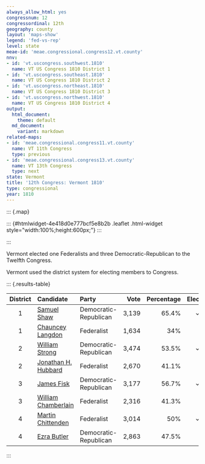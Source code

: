 ```yaml
---
always_allow_html: yes
congressnum: 12
congressordinal: 12th
geography: county
layout: 'maps-show'
legend: 'fed-vs-rep'
level: state
meae-id: 'meae.congressional.congress12.vt.county'
nnv:
- id: 'vt.uscongress.southwest.1810'
  name: VT US Congress 1810 District 1
- id: 'vt.uscongress.southeast.1810'
  name: VT US Congress 1810 District 2
- id: 'vt.uscongress.northeast.1810'
  name: VT US Congress 1810 District 3
- id: 'vt.uscongress.northwest.1810'
  name: VT US Congress 1810 District 4
output:
  html_document:
    theme: default
  md_document:
    variant: markdown
related-maps:
- id: 'meae.congressional.congress11.vt.county'
  name: VT 11th Congress
  type: previous
- id: 'meae.congressional.congress13.vt.county'
  name: VT 13th Congress
  type: next
state: Vermont
title: '12th Congress: Vermont 1810'
type: congressional
year: 1810
---
```


::: {.map}
<!--html_preserve-->
::: {#htmlwidget-4e418d0e777bcf5e8b2b .leaflet .html-widget style="width:100%;height:600px;"}
:::

<script type="application/json" data-for="htmlwidget-4e418d0e777bcf5e8b2b">{"x":{"options":{"minZoom":7,"maxZoom":12,"crs":{"crsClass":"L.Proj.CRS","code":"ESRI:32145","proj4def":"+proj=tmerc +lat_0=42.5 +lon_0=-72.5 +k=0.999964286 +x_0=500000 +y_0=0 +ellps=GRS80 +datum=NAD83 +units=m +no_defs","projectedBounds":null,"options":{"resolutions":[1048576,524288,262144,131072,65536,32768,16384,8192,4096,2048,1024,512,256,128,64,32,16,8,4,2,1]}},"zoomControl":false,"dragging":true},"calls":[{"method":"setMaxBounds","args":[42.2768529879132,-73.8877422773662,45.4666589975745,-71.0145566792896]},{"method":"addPolygons","args":[[[[{"lng":[-72.9529261236609,-72.9527731236062,-72.9344111176347,-72.92997011419,-72.9280811135689,-72.7705300605204,-72.8193740718911,-72.7415720444801,-72.7910130565378,-72.8097080610948,-72.8156920631795,-72.8338340674242,-72.865494074828,-72.874554077615,-72.874550077618,-72.8745540780319,-72.8763080810552,-72.9330540986317,-72.9513191042611,-72.9598221069082,-72.9718031106377,-72.978554112722,-73.0305361287659,-73.2189681907667,-73.2226721933636,-73.3734222424403,-73.3742172449195,-73.4085912601317,-73.4068462653308,-73.4377422773662,-73.390586271557,-73.3133962508041,-73.1098611838505,-73.0166101531492,-73.0201031555382,-72.9731521392786,-72.9529261236609],"lat":[44.1613822245613,44.1613272245566,44.1636642256135,44.134058220379,44.1341942204686,44.1269572245419,44.0519332091946,44.0295202077494,43.961676193663,43.9360191883299,43.9374241883837,43.9098271827109,43.8616461727985,43.8581411718468,43.8582071718591,43.8645491730227,43.9020001798299,43.8819281742139,43.8750731723327,43.8722911715318,43.8683701704027,43.8659031697192,43.8468991644524,43.8373551562074,43.8580161598656,43.8430061518748,43.8762381579316,43.9329421670981,44.0189261828493,44.045015186517,44.1908972146891,44.2640822306665,44.2782102403385,44.2846702447449,44.3028762479221,44.2942862479904,44.1613822245613]}]],[[{"lng":[-72.9912980799728,-72.9925390781823,-72.977440073192,-72.9761530749626,-72.9759140756945,-72.9546750686217,-72.9381660631237,-72.9229650580609,-72.8679030397157,-72.8557280356628,-72.8537060349897,-72.8199010237292,-72.8193700208082,-72.8479200306948,-72.8513940282574,-72.8619960317495,-72.8687380282302,-72.9358580506053,-72.9868090675784,-72.9991470700438,-73.000355068774,-73.0009490682333,-73.0027630668854,-73.0075190631518,-72.9995480599926,-72.9335220380604,-72.9213770340264,-72.9254670301461,-72.9302590254067,-72.9506620321481,-73.0229040560152,-73.0379730609871,-73.1077630840475,-73.264958135937,-73.2764231397116,-73.2773481402686,-73.2909451479775,-73.2742951513956,-73.2650311586415,-73.254635168521,-72.9909660807121,-72.9861320790999,-72.9912980799728],"lat":[43.2916520631496,43.2568910566294,43.2569400571488,43.2916500636612,43.3044540660542,43.3037400666388,43.3031850670926,43.3026740675102,43.3007520690061,43.3003880693474,43.3003280694041,43.2992200703325,43.2555080621989,43.2624980625455,43.2053310517573,43.2051050513594,43.1131790339393,43.1163700322858,43.1186530309993,43.093004025782,43.0663750207526,43.0546000185254,43.0234690126258,42.9384019964873,42.9298559951475,42.9272649968718,42.9268009971905,42.8421289811028,42.7393029615237,42.7397019609197,42.7411419587802,42.7413509583154,42.7429139562714,42.7459489515458,42.7460279511727,42.750087951908,42.8019299612272,42.9436609884612,43.1064100192771,43.3146840584708,43.3050430656548,43.3048390657803,43.2916520631496]}]],[[{"lng":[-71.9087447991282,-71.8437197747643,-71.8566387783273,-71.9332898005652,-71.8376577625043,-71.8724727734818,-71.90690978578,-72.0331368263474,-72.0334658252764,-72.0684978350236,-72.0478898260684,-72.0661678290904,-72.0428028191615,-72.1702618640891,-72.3049809086033,-72.3683549311539,-72.3686819312697,-72.3941519403288,-72.4197489494433,-72.5020759787688,-72.5197359842035,-72.5263459862334,-72.6126510164141,-72.5264059953764,-72.4905499865309,-72.4343159729745,-72.3747869581435,-72.2625059177164,-72.2269249089356,-72.1462488891365,-72.1145038815232,-72.0125048438528,-71.9102578060665,-71.8427327810245,-71.8646847870468,-71.9087447991282],"lat":[44.5473463296758,44.5083933247682,44.4961883221368,44.4411843096622,44.3478102958508,44.3366372926833,44.3482932936746,44.3203742844547,44.3018882810835,44.2706302742432,44.2385032690733,44.1897832595917,44.1566222543093,44.1920622565714,44.183158250474,44.204066252167,44.204164252174,44.2124822528357,44.2209892535259,44.2484152557453,44.2411712538329,44.2384012531061,44.2585202538429,44.3775872783592,44.4257032882803,44.506108304709,44.584134320788,44.5427783171067,44.5911813270266,44.7028803498249,44.7496343592814,44.6988303535498,44.6470283476082,44.6111753433665,44.5899473388159,44.5473463296758]}]],[[{"lng":[-72.5264059953764,-72.6126510164141,-72.6603350335254,-72.7705300605204,-72.9280811135689,-72.92997011419,-72.9344111176347,-72.9527731236062,-72.9529261236609,-72.9731521392786,-73.0201031555382,-73.0166101531492,-73.1098611838505,-73.3133962508041,-73.334941264841,-73.2935842562246,-73.3067082647432,-73.338632278628,-73.3599242868202,-73.3614852874297,-73.2583792554814,-73.2537792566237,-73.2332112504736,-73.2288552540832,-73.0380291851744,-72.9241141457505,-72.9103751409818,-72.8114971022667,-72.8093501015145,-72.7031040648322,-72.686472058743,-72.61309203169,-72.5968090256891,-72.5264349997737,-72.4905499865309,-72.5264059953764],"lat":[44.3775872783592,44.2585202538429,44.2762362554404,44.1269572245419,44.1341942204686,44.134058220379,44.1636642256135,44.1613272245566,44.1613822245613,44.2942862479904,44.3028762479221,44.2846702447449,44.2782102403385,44.2640822306665,44.3644502480567,44.4402402631839,44.5003432735418,44.5468532807737,44.562331282799,44.5635902829698,44.600387293219,44.6391493003314,44.649801302966,44.7228753161985,44.6511673100633,44.633060310783,44.6306743108315,44.5484172994649,44.5479312994513,44.5319823002301,44.5243042994163,44.4874752952805,44.4793022943601,44.4441432903997,44.4257032882803,44.3775872783592]}]],[[{"lng":[-71.4645566792896,-71.4879236863854,-71.5090666939451,-71.541198703352,-71.5162236936096,-71.5219366939583,-71.4958456828881,-71.5495346983115,-71.5516256974227,-71.5776037047765,-71.5738097019438,-71.632095719058,-71.5819836971792,-71.5878076983774,-71.5469866826151,-71.5625446861404,-71.5398986776248,-71.5598246827969,-71.597223695019,-71.573084685589,-71.5942606916883,-71.5781556850382,-71.6458907061213,-71.6618307092817,-71.7027817213715,-71.7647467417448,-71.802354753539,-71.812902754684,-71.8376577625043,-71.9332898005652,-71.8566387783273,-71.8437197747643,-71.9087447991282,-71.8646847870468,-71.8427327810245,-71.9102578060665,-72.0125048438528,-72.1145038815232,-72.0415408617057,-71.9743198367173,-71.9187078212014,-71.874661808991,-71.9293438293273,-71.8976088253972,-71.5024876921094,-71.4645566792896],"lat":[45.0136464279276,45.001041424919,45.0073234253543,44.9846504202605,44.9645794174854,44.9399904129029,44.9049894074846,44.8626023981486,44.8377373936216,44.8156123888081,44.7913883845816,44.7515213755231,44.6735433631141,44.661520360758,44.6299613563865,44.6028513509895,44.5888403491901,44.5644783441435,44.5585993418717,44.5379893389245,44.5216903352909,44.5021983322822,44.4751513251924,44.4403033183587,44.4137473122136,44.406644308911,44.3933893052803,44.3555562980658,44.3478102958508,44.4411843096622,44.4961883221368,44.5083933247682,44.5473463296758,44.5899473388159,44.6111753433665,44.6470283476082,44.6988303535498,44.7496343592814,44.822074374704,44.7865283705662,44.8359803812742,44.8765063899881,44.9052213933143,45.0083594127814,45.0133764266487,45.0136464279276]}]],[[{"lng":[-72.541421038843,-72.5326400278486,-72.5846770453678,-72.6121040524313,-72.5781630396662,-72.5439770273104,-72.5195420184823,-72.5778320325521,-72.686472058743,-72.7031040648322,-72.8093501015145,-72.8114971022667,-72.9103751409818,-72.9241141457505,-73.0380291851744,-73.2288552540832,-73.2588712673216,-73.2561962673896,-73.2088652543885,-73.1917102544599,-73.22627526696,-73.2409952740201,-73.1919292620441,-72.554361047039,-72.541421038843],"lat":[44.9519823810152,44.8333553601486,44.8335293583982,44.801597351749,44.781587349332,44.7688083482132,44.7597083474175,44.6775083306874,44.5243042994163,44.5319823002301,44.5479312994513,44.5484172994649,44.6306743108315,44.633060310783,44.6511673100633,44.7228753161985,44.768486323286,44.7823093258482,44.8234803348676,44.9068073503139,44.9195143513488,44.9495853561698,45.0136243692772,45.0082813905912,44.9519823810152]}]],[[{"lng":[-73.2583792554814,-73.3614852874297,-73.3902323008515,-73.3543622984069,-73.3344312950144,-73.3815913141472,-73.3389803046735,-73.338245307757,-73.3546343148646,-73.3431253126663,-73.1919292620441,-73.2409952740201,-73.22627526696,-73.1917102544599,-73.2088652543885,-73.2561962673896,-73.2588712673216,-73.2288552540832,-73.2332112504736,-73.2537792566237,-73.2583792554814],"lat":[44.600387293219,44.5635902829698,44.6183632917738,44.7553053175434,44.8021983266191,44.8493633333418,44.9176903470153,44.9647603554007,44.9873613588246,45.0108493634001,45.0136243692772,44.9495853561698,44.9195143513488,44.9068073503139,44.8234803348676,44.7823093258482,44.768486323286,44.7228753161985,44.649801302966,44.6391493003314,44.600387293219]}]],[[{"lng":[-72.6126510164141,-72.5263459862334,-72.5197359842035,-72.5020759787688,-72.4197489494433,-72.3941519403288,-72.3686819312697,-72.3683549311539,-72.3049809086033,-72.1702618640891,-72.0428028191615,-72.0400838181964,-72.0337048145278,-72.0555308205507,-72.048335817234,-72.0314938118234,-72.0452308155831,-72.0318558106291,-72.0526198173969,-72.0951008281338,-72.0900598256965,-72.102476830161,-72.1169868337234,-72.1142738311177,-72.0906688231221,-72.184789848112,-72.183343844164,-72.2050148490598,-72.4662199404816,-72.4991049520857,-72.5261829616385,-72.5744449786681,-72.7029810238014,-72.7100280262603,-72.7832090518098,-72.8097080610948,-72.7910130565378,-72.7415720444801,-72.8193740718911,-72.7705300605204,-72.6603350335254,-72.6126510164141],"lat":[44.2585202538429,44.2384012531061,44.2411712538329,44.2484152557453,44.2209892535259,44.2124822528357,44.204164252174,44.204066252167,44.183158250474,44.1920622565714,44.1566222543093,44.155759254241,44.1315512500291,44.11129024561,44.0969152432181,44.1004762444217,44.0872252415478,44.0796352405978,44.0768052393989,44.0218402279403,44.0099122259201,44.0148902264246,43.9944892222082,43.9675222173513,43.9657922178086,43.863403195904,43.8081621857813,43.7709521782102,43.8401131822984,43.8502501830643,43.8585461836834,43.8733571847866,43.9092031870347,43.9109211871114,43.9289771879405,43.9360191883299,43.961676193663,44.0295202077494,44.0519332091946,44.1269572245419,44.2762362554404,44.2585202538429]}]],[[{"lng":[-71.8976088253972,-71.9293438293273,-71.874661808991,-71.9187078212014,-71.9743198367173,-72.0415408617057,-72.1145038815232,-72.1462488891365,-72.2269249089356,-72.2625059177164,-72.3747869581435,-72.4343159729745,-72.4905499865309,-72.5264349997737,-72.5968090256891,-72.61309203169,-72.686472058743,-72.5778320325521,-72.5195420184823,-72.5439770273104,-72.5781630396662,-72.6121040524313,-72.5846770453678,-72.5326400278486,-72.541421038843,-72.554361047039,-72.5184450349217,-72.3260649698145,-72.12454590187,-71.8976088253972],"lat":[45.0083594127814,44.9052213933143,44.8765063899881,44.8359803812742,44.7865283705662,44.822074374704,44.7496343592814,44.7028803498249,44.5911813270266,44.5427783171067,44.584134320788,44.506108304709,44.4257032882803,44.4441432903997,44.4793022943601,44.4874752952805,44.5243042994163,44.6775083306874,44.7597083474175,44.7688083482132,44.781587349332,44.801597351749,44.8335293583982,44.8333553601486,44.9519823810152,45.0082813905912,45.0081283917966,45.0047233977537,45.0056804047281,45.0083594127814]}]],[[{"lng":[-72.8310970619131,-72.796876049906,-72.7877100453342,-72.7829200436275,-72.8186060517645,-72.8200450503447,-72.7830880373855,-72.7225030161348,-72.7159920146899,-72.6953140073972,-72.7009470085767,-72.7580070214548,-72.7728300266347,-72.7910710265446,-72.7934000264137,-72.7715440189809,-72.7271850036885,-72.737302004081,-72.7705770111223,-72.8258120302949,-72.8534410393674,-72.8536900379653,-72.8557280356628,-72.8679030397157,-72.9229650580609,-72.9381660631237,-72.9546750686217,-72.9759140756945,-72.9761530749626,-72.977440073192,-72.9925390781823,-72.9912980799728,-72.9861320790999,-72.9909660807121,-73.254635168521,-73.2486421820133,-73.2957331991335,-73.3062362059444,-73.37189122747,-73.3957692316729,-73.4221602413344,-73.4285062470398,-73.362669232904,-73.3504332300559,-73.3792802420822,-73.3927532474726,-73.3734222424403,-73.2226721933636,-73.2189681907667,-73.0305361287659,-72.978554112722,-72.9718031106377,-72.9598221069082,-72.9513191042611,-72.9330540986317,-72.8763080810552,-72.8745540780319,-72.874550077618,-72.874554077615,-72.8739570769698,-72.8310970619131],"lat":[43.8390251698163,43.8294581692206,43.8059101652041,43.8041601650445,43.7463151531944,43.7168441477178,43.7063371470315,43.688983145875,43.7002321481691,43.693694147659,43.6828411454674,43.5875271259399,43.5915751261896,43.4950091076952,43.4807721049768,43.4778721051737,43.4687271049654,43.4217870959099,43.3584940830251,43.3723490837493,43.3710860825854,43.3475920782062,43.3003880693474,43.3007520690061,43.3026740675102,43.3031850670926,43.3037400666388,43.3044540660542,43.2916500636612,43.2569400571488,43.2568910566294,43.2916520631496,43.3048390657803,43.3050430656548,43.3146840584708,43.5538671030098,43.5771571056862,43.6280281147065,43.6244991117806,43.5680961005497,43.5821391022242,43.6368261120836,43.7531541357695,43.771447139554,43.8084011453285,43.8222051473889,43.8430061518748,43.8580161598656,43.8373551562074,43.8468991644524,43.8659031697192,43.8683701704027,43.8722911715318,43.8750731723327,43.8819281742139,43.9020001798299,43.8645491730227,43.8582071718591,43.8581411718468,43.8512761706076,43.8390251698163]}]],[[{"lng":[-72.8193700208082,-72.6854789744285,-72.4337018917169,-72.452101893402,-72.4350688830784,-72.4673648918064,-72.4437638811785,-72.473828889041,-72.5321869072862,-72.5244319023333,-72.5528349098559,-72.5572479093767,-72.5427849019116,-72.5088588889981,-72.5160828905408,-72.491122882699,-72.4585198692103,-72.8972000144794,-72.9302590254067,-72.9254670301461,-72.9213770340264,-72.9335220380604,-72.9995480599926,-73.0075190631518,-73.0027630668854,-73.0009490682333,-73.000355068774,-72.9991470700438,-72.9868090675784,-72.9358580506053,-72.8687380282302,-72.8619960317495,-72.8513940282574,-72.8479200306948,-72.8193700208082],"lat":[43.2555080621989,43.2224220604909,43.233284070845,43.1614230567905,43.084757042971,43.0526580358843,43.0062540279326,42.9720550205124,42.9549550153799,42.9155840082155,42.8849780015121,42.8530289953373,42.8084909873958,42.7799289831023,42.7659589802223,42.7724749822701,42.7268619746927,42.7386039624913,42.7393029615237,42.8421289811028,42.9268009971905,42.9272649968718,42.9298559951475,42.9384019964873,43.0234690126258,43.0546000185254,43.0663750207526,43.093004025782,43.1186530309993,43.1163700322858,43.1131790339393,43.2051050513594,43.2053310517573,43.2624980625455,43.2555080621989]}]],[[{"lng":[-72.3028688773897,-72.3296218798838,-72.3801968949549,-72.3985648973945,-72.380301889866,-72.3963618914066,-72.4159788946753,-72.3901048848782,-72.410354890037,-72.3955258839429,-72.4386938945784,-72.4337018917169,-72.6854789744285,-72.8193700208082,-72.8199010237292,-72.8537060349897,-72.8557280356628,-72.8536900379653,-72.8534410393674,-72.8258120302949,-72.7705770111223,-72.737302004081,-72.7271850036885,-72.7715440189809,-72.7934000264137,-72.7910710265446,-72.7728300266347,-72.7580070214548,-72.7009470085767,-72.6953140073972,-72.7159920146899,-72.7225030161348,-72.7830880373855,-72.8200450503447,-72.8186060517645,-72.7829200436275,-72.7877100453342,-72.796876049906,-72.8310970619131,-72.8739570769698,-72.874554077615,-72.865494074828,-72.8338340674242,-72.8156920631795,-72.8097080610948,-72.7832090518098,-72.7100280262603,-72.7029810238014,-72.5744449786681,-72.5261829616385,-72.4991049520857,-72.4662199404816,-72.2050148490598,-72.2509318624341,-72.3028688773897],"lat":[43.7027271623969,43.6002111425544,43.572205135698,43.5134441241944,43.4899751204392,43.4288831085546,43.3765400981647,43.3569360953631,43.3316840899889,43.3126140869185,43.2529140743507,43.233284070845,43.2224220604909,43.2555080621989,43.2992200703325,43.3003280694041,43.3003880693474,43.3475920782062,43.3710860825854,43.3723490837493,43.3584940830251,43.4217870959099,43.4687271049654,43.4778721051737,43.4807721049768,43.4950091076952,43.5915751261896,43.5875271259399,43.6828411454674,43.693694147659,43.7002321481691,43.688983145875,43.7063371470315,43.7168441477178,43.7463151531944,43.8041601650445,43.8059101652041,43.8294581692206,43.8390251698163,43.8512761706076,43.8581411718468,43.8616461727985,43.9098271827109,43.9374241883837,43.9360191883299,43.9289771879405,43.9109211871114,43.9092031870347,43.8733571847866,43.8585461836834,43.8502501830643,43.8401131822984,43.7709521782102,43.7401501710175,43.7027271623969]}]]],null,null,{"interactive":true,"className":"","stroke":true,"color":"#bbb","weight":2,"opacity":1,"fill":true,"fillColor":["#9E9AC8","#31A354","#9E9AC8","#74C476","#9E9AC8","#74C476","#31A354","#756BB1","#9E9AC8","#31A354","#31A354","#756BB1"],"fillOpacity":1,"dashArray":"5, 5","smoothFactor":1,"noClip":false},["<b>Addison County, Vermont<\/b><br/>\nCongressional District: 4<br/>\nFederalists: 45.7% (1,012 votes)<br/>\nDemocratic-Republicans: 51.7% (1,146 votes)<br/>\nUnaffiliated or other parties: 2.6% (57 votes)<br/>","<b>Bennington County, Vermont<\/b><br/>\nCongressional District: 1<br/>\nFederalists: 65.4%<br/>\nDemocratic-Republicans: 34%<br/>\nUnaffiliated or other parties: 0.5%<br/>\n<br/><span class='county-disclaimer'>County-level returns are not available for this county, so party percentages for the district as a whole have been displayed.<\/span>","<b>Caledonia County, Vermont<\/b><br/>\nCongressional District: 3<br/>\nFederalists: 46.1% (947 votes)<br/>\nDemocratic-Republicans: 52.4% (1,076 votes)<br/>\nUnaffiliated or other parties: 1.5% (31 votes)<br/>","<b>Chittenden County, Vermont<\/b><br/>\nCongressional District: 4<br/>\nFederalists: 53.3% (1,016 votes)<br/>\nDemocratic-Republicans: 45.9% (874 votes)<br/>\nUnaffiliated or other parties: 0.8% (16 votes)<br/>","<b>Essex County, Vermont<\/b><br/>\nCongressional District: 3<br/>\nFederalists: 43% (150 votes)<br/>\nDemocratic-Republicans: 56.7% (198 votes)<br/>\nUnaffiliated or other parties: 0.3% (1 votes)<br/>","<b>Franklin County, Vermont<\/b><br/>\nCongressional District: 4<br/>\nFederalists: 49.8% (777 votes)<br/>\nDemocratic-Republicans: 48.4% (755 votes)<br/>\nUnaffiliated or other parties: 1.7% (27 votes)<br/>","<b>Grand Isle County, Vermont<\/b><br/>\nCongressional District: 4<br/>\nFederalists: 65.5% (230 votes)<br/>\nDemocratic-Republicans: 32.2% (113 votes)<br/>\nUnaffiliated or other parties: 2.3% (8 votes)<br/>","<b>Orange County, Vermont<\/b><br/>\nCongressional District: 3<br/>\nFederalists: 36.1% (925 votes)<br/>\nDemocratic-Republicans: 63% (1,613 votes)<br/>\nUnaffiliated or other parties: 0.9% (22 votes)<br/>","<b>Orleans County, Vermont<\/b><br/>\nCongressional District: 3<br/>\nFederalists: 47.8% (305 votes)<br/>\nDemocratic-Republicans: 48.4% (309 votes)<br/>\nUnaffiliated or other parties: 3.8% (24 votes)<br/>","<b>Rutland County, Vermont<\/b><br/>\nCongressional District: 1<br/>\nFederalists: 65.4%<br/>\nDemocratic-Republicans: 34%<br/>\nUnaffiliated or other parties: 0.5%<br/>\n<br/><span class='county-disclaimer'>County-level returns are not available for this county, so party percentages for the district as a whole have been displayed.<\/span>","<b>Windham County, Vermont<\/b><br/>\nCongressional District: 2<br/>\nFederalists: 60.6% (1,778 votes)<br/>\nDemocratic-Republicans: 38.4% (1,127 votes)<br/>\nUnaffiliated or other parties: 1.1% (31 votes)<br/>","<b>Windsor County, Vermont<\/b><br/>\nCongressional District: 2<br/>\nFederalists: 25.6% (912 votes)<br/>\nDemocratic-Republicans: 71% (2,534 votes)<br/>\nUnaffiliated or other parties: 3.4% (123 votes)<br/>"],null,["Addison County / District 4","Bennington County / District 1","Caledonia County / District 3","Chittenden County / District 4","Essex County / District 3","Franklin County / District 4","Grand Isle County / District 4","Orange County / District 3","Orleans County / District 3","Rutland County / District 1","Windham County / District 2","Windsor County / District 2"],{"interactive":false,"permanent":false,"direction":"auto","opacity":1,"offset":[0,0],"textsize":"10px","textOnly":false,"className":"","sticky":true},null]},{"method":"addPolygons","args":[[[[{"lng":[-72.8511110184001,-72.852138982626,-72.8619940090076,-72.8624850103954,-72.8625069914266,-72.8659920044667,-72.8687370115176,-72.8745429995558,-72.8973410036195,-72.9969400121421,-72.9986769871112,-72.9993800064421,-72.9985769871092,-72.9995469882639,-73.0007199936997,-73.002796000981,-73.0056149844762,-73.0052529882231,-73.0063730057964,-73.0080630160349,-72.9995460057777,-72.9213759920644,-72.9240850020957,-72.9260239981109,-72.9280980083741,-72.9292569934053,-72.929325015818,-72.9302579972087,-72.947979983762,-72.963223022967,-73.0108230049131,-73.0186449847964,-73.0480409760077,-73.116510980608,-73.1635659966757,-73.1872579987378,-73.198953004227,-73.2137150479713,-73.2145719891289,-73.2649569995501,-73.2764210027474,-73.277345995239,-73.2909439828574,-73.2863369916472,-73.2837499998792,-73.2870630252832,-73.2853880307994,-73.2786729822887,-73.2783059929425,-73.2758040005579,-73.2759640099424,-73.2744659863568,-73.2742939813029,-73.2742440192306,-73.2734940099746,-73.271839014117,-73.2714289951317,-73.2697800290963,-73.2687760089866,-73.2667729648406,-73.264921965489,-73.2616309873099,-73.2596590163676,-73.258696972226,-73.2564739781872,-73.2563699831881,-73.2540180136775,-73.2531769735997,-73.2514709995087,-73.2512219896219,-73.2509170110726,-73.2500059795036,-73.2493979932332,-73.2490419389891,-73.2477929829239,-73.2470610036327,-73.2480679669464,-73.2480370448647,-73.2468440206257,-73.2476980170759,-73.2468199781858,-73.2439000243796,-73.242645986083,-73.2413899599617,-73.2425370115771,-73.2419929929056,-73.2416069743499,-73.2435300143641,-73.249156015758,-73.2502189906506,-73.2487660137232,-73.2495539934762,-73.2555550014596,-73.2581610016918,-73.2609160063109,-73.2636829874937,-73.2638329707772,-73.2646029969567,-73.2660479846749,-73.2666459907737,-73.266929020938,-73.2682809851974,-73.2686269908105,-73.2674940002205,-73.268392475439,-73.2697569840314,-73.2810779706302,-73.2812960072833,-73.2849119980658,-73.2911090144231,-73.294506028046,-73.2972729750391,-73.2952279858818,-73.2932139857777,-73.2921129914771,-73.2941880011651,-73.2950679725793,-73.2928330216178,-73.2926600009615,-73.2912579857657,-73.2937409768493,-73.2964160280906,-73.2983030109583,-73.3021109679111,-73.3024249846461,-73.3004409845287,-73.3029579964698,-73.3020760046983,-73.3025520028391,-73.3082799832218,-73.3102280104213,-73.312965984554,-73.3183210042449,-73.3244920098379,-73.327702033091,-73.3320779985968,-73.3380259786408,-73.3400679687729,-73.3419600012389,-73.3441010423703,-73.348218000505,-73.3511770054047,-73.3538269962329,-73.3546459835216,-73.3655619617613,-73.3724549512328,-73.3698699982953,-73.3760359234031,-73.3723749999834,-73.3734430113055,-73.3758899882267,-73.3773410036112,-73.3835399775668,-73.3816260039561,-73.3858419742152,-73.3843039795887,-73.3852510040612,-73.3827700035778,-73.3841879883532,-73.3891259964512,-73.3917379792987,-73.3919600124592,-73.393972994371,-73.3957669939004,-73.4039109896189,-73.4169640076017,-73.4203780017439,-73.4286359856311,-73.4309470331879,-73.4303250159058,-73.4216160115255,-73.4221539844339,-73.4237080082378,-73.4178269870075,-73.4183190158672,-73.4279099988876,-73.4285049850393,-73.4273340174602,-73.426775990694,-73.4267090224476,-73.4240269917823,-73.4193849999976,-73.4151890206738,-73.4136769957993,-73.4109809919783,-73.4097329813197,-73.4079940170729,-73.4078769728199,-73.4075860000955,-73.4039679828617,-73.4052430062197,-73.4010770205226,-73.399877017509,-73.3980429888701,-73.3973309953979,-73.3947259990046,-73.3906429610418,-73.3892509941255,-73.3885369969047,-73.3854930002553,-73.3789469781447,-73.3735300053688,-73.3730339764399,-73.3702019508265,-73.3707240082737,-73.3698880069113,-73.3658230353501,-73.3617949771598,-73.353056996833,-73.3504309714851,-73.3547579968741,-73.3575470164785,-73.3624979401634,-73.3763610288532,-73.3792789908503,-73.3832589733419,-73.3903019919882,-73.3924920793946,-73.392250012735,-73.3883890242989,-73.3818650323689,-73.3765980195846,-73.3745619724742,-73.3736879778747,-73.3735569824788,-73.3628919993818,-73.3311229975331,-73.3091530150284,-73.2709590133825,-73.2532359931176,-73.2387899906122,-73.2226969921003,-73.2202490218105,-73.2184159984591,-73.1850040132773,-73.1712580099864,-73.1555230140062,-73.1562960092551,-73.1245800219966,-73.0571909883425,-73.0305349961762,-72.9718010056437,-72.932511998009,-72.8763059813854,-72.8745530085787,-72.8738982589475,-72.8310959933323,-72.7968750232917,-72.7943679925782,-72.7910529960601,-72.7906739895439,-72.7908319943742,-72.7922529931121,-72.794337983651,-72.7941490211068,-72.7914650067705,-72.7902970083204,-72.7886869950226,-72.7854989921592,-72.7848679971049,-72.7844899959088,-72.7881850027427,-72.7883440034152,-72.7829190156506,-72.7930319636348,-72.8164509699411,-72.833237422362,-72.8200429577934,-72.7495460100532,-72.70094500452,-72.7240460059554,-72.7350140058497,-72.7490399711679,-72.7495440090031,-72.7580050201986,-72.7728289878008,-72.7887550154432,-72.7910699823127,-72.7931832258403,-72.760666999759,-72.7521240214026,-72.7495420018643,-72.7491319891838,-72.7271840184489,-72.72886399492,-72.7264079980491,-72.7239949979133,-72.7250439869492,-72.7250720006794,-72.7283249936359,-72.7325229778142,-72.7327929863523,-72.7373009900107,-72.7399500139395,-72.7495419968012,-72.7585179957077,-72.7597989854438,-72.7705759964463,-72.7917730157195,-72.7931370028131,-72.8127090020361,-72.8259129946695,-72.8258099897254,-72.8534389903296,-72.8543134889479,-72.819900008505,-72.8197779785507,-72.8193680052896,-72.8479180169132,-72.8488709895436,-72.8492829973665,-72.8511110184001],"lat":[43.2095019940829,43.2050060171922,43.2050950099265,43.1986029968935,43.198314009722,43.1522139926913,43.113170000614,43.1134580113072,43.1146200241669,43.1190970181513,43.1093039920454,43.0978609888951,43.0968580031513,43.0849919992467,43.057930006504,43.022882012946,42.9732750101317,42.97009599303,42.9606219998526,42.9300869967699,42.9298460094777,42.9267920007196,42.8750799897155,42.8299150010196,42.7931379848717,42.7576289985427,42.7560989746173,42.7392929995314,42.739638999954,42.7399380009539,42.7408500178123,42.7410589895676,42.7414809752708,42.743144999968,42.7439830018354,42.7444270159641,42.7446469913598,42.7449239997654,42.7449410096678,42.7459400162894,42.7460190120052,42.7500789991728,42.801920008016,42.8080379978637,42.813863984527,42.8201399773973,42.8340929955222,42.8334100196598,42.8375579884691,42.8972490096707,42.9010440018279,42.9403609959237,42.9436519956768,42.9457830180166,42.960857013818,42.9956159811811,43.0000769831357,43.0359229888036,43.0504659867146,43.0794850359233,43.1083899679907,43.1694989966024,43.2072479937239,43.2305549837749,43.2600930047027,43.2648119715874,43.3323350493845,43.3577089912922,43.3943699727774,43.3999659826624,43.4069969821067,43.4296689945123,43.4461509910984,43.4554250041565,43.4918719865879,43.5149189995848,43.515992962764,43.516359034604,43.5172510106841,43.5231729825101,43.52527700025,43.5274279976829,43.5307209998633,43.5323449778942,43.5343809945582,43.5343419761012,43.5345450099694,43.5354080048586,43.5452819837281,43.5507909842617,43.5531480069539,43.5543359787513,43.5598940101472,43.5639200130511,43.5663190102323,43.5675379930419,43.567503972057,43.5681979995962,43.5696849616806,43.5697769961614,43.56899998517,43.5696630006376,43.5696859713515,43.5708749829582,43.5721684869647,43.5717679993777,43.5741719896225,43.5775789828924,43.5792720091794,43.5778559597353,43.577148016308,43.5797089940674,43.5817199648408,43.583549007702,43.5845090164578,43.5857669963583,43.5899520122301,43.5943190064694,43.5959890180069,43.5990060009723,43.6052030043209,43.6076040003651,43.6102110391364,43.6093879928496,43.6113090239618,43.617069977298,43.621003015654,43.6231070138729,43.6257079932382,43.6268519752608,43.6242280011591,43.6247050084123,43.6284980043355,43.6275139949104,43.6259129877376,43.627169991663,43.6254410073227,43.6246459976573,43.6254630060896,43.6263669896333,43.6217079673074,43.6223930116317,43.6260900055596,43.6262269916089,43.6234400049699,43.6236649944383,43.6197110273604,43.6125960193109,43.606013985987,43.6032919989157,43.6014380230699,43.598352008477,43.5967999950211,43.5920889881616,43.5913820051451,43.5873799920575,43.5832649955522,43.5785760027169,43.5755120401732,43.5747829671159,43.5730019962609,43.5699149774926,43.5695949906856,43.5680870149196,43.5703310012105,43.5777299870548,43.5814889972541,43.5839940003748,43.5870359820814,43.5905319913008,43.6030230119739,43.6065110135509,43.6123559987606,43.6205859962172,43.6233249968865,43.634427985635,43.636816977153,43.6395250025829,43.6414520028824,43.6416619428944,43.6454020167444,43.647486021192,43.6534660328679,43.6597330069253,43.6641499829757,43.6665600174023,43.6697359979394,43.6721639882883,43.6730839786941,43.6824349800428,43.6883669982682,43.6935479914084,43.6940300247923,43.6948099995383,43.6952930130692,43.6976769719395,43.7046649878515,43.7060180042348,43.7073639778771,43.7117550022869,43.7167539944517,43.7221570125221,43.7226760083652,43.7269059763236,43.7355710115885,43.7439020117942,43.7498000042627,43.7539840018361,43.7669019917706,43.7714380143265,43.7767209717042,43.7859330167954,43.7902110025204,43.7987659580985,43.8083909997979,43.8133100074656,43.8173710168759,43.8207790232047,43.8244079965609,43.8324040315066,43.8373149973236,43.8393569939645,43.8415739988371,43.8426099703629,43.8427980234169,43.8442030137286,43.8469939987976,43.8493140374289,43.8529649737951,43.8543759886418,43.8564279929395,43.8579929879958,43.8435159950216,43.8371310186502,43.8387349970248,43.8389719773546,43.8399320002194,43.8427039865218,43.8433990067973,43.8457970003084,43.846888991619,43.8683609910691,43.882325996292,43.9019910112735,43.8645390050044,43.857843432227,43.8390159986513,43.829448003484,43.8248800013455,43.8238270092727,43.8233019911559,43.8230270116457,43.8223869872044,43.8214279986413,43.8195529913769,43.8161009964235,43.8160090037708,43.8161690004408,43.8146589956303,43.8141099959099,43.8124410167194,43.8086930089777,43.8063839848298,43.8041500120517,43.7878379952366,43.7500659989163,43.7194813004691,43.7168340096492,43.6967929992163,43.6828309909262,43.643658023558,43.6250680088233,43.6019649906266,43.6013079933393,43.5875169810194,43.5915650041402,43.5013839912043,43.4950000044607,43.4811358731888,43.47616401089,43.4748299918014,43.4744270116621,43.4738299869425,43.4687170001715,43.4624940062413,43.4620900021042,43.4616939994857,43.4574729950259,43.4572619971917,43.4478200043105,43.4356349954791,43.4348469780493,43.4217769961317,43.4168640127629,43.3998660019228,43.3819530019198,43.3541439977847,43.3584840019607,43.3668520089487,43.3673900157595,43.3750719963163,43.3802900113901,43.3723390087431,43.3710759947243,43.3003358005848,43.2992099909831,43.2892710109176,43.2554979934149,43.2624877984646,43.2500739858793,43.2366530088769,43.2095019940829]}]],[[{"lng":[-72.4488089460684,-72.452649962354,-72.4518679503843,-72.4521000151222,-72.4515529794906,-72.4528010356441,-72.4563360249709,-72.4567020206499,-72.4532040088623,-72.4528289993624,-72.4501130052003,-72.4425280169492,-72.440748947878,-72.4415289723866,-72.442184013628,-72.4429330167327,-72.435935987916,-72.432784962929,-72.4331600005294,-72.4333790077342,-72.43890201514,-72.4424270044563,-72.4429579924777,-72.4396199925572,-72.4387459787534,-72.4383720119783,-72.437810993564,-72.435066017809,-72.4361900300056,-72.4398700268891,-72.4452020051122,-72.4512810058025,-72.4562370085414,-72.4625340548749,-72.4664910172268,-72.4670819821321,-72.4644609951546,-72.4610320379906,-72.4604070198685,-72.4609049976297,-72.462988982472,-72.4619290043524,-72.4608689948631,-72.4570350000131,-72.4477810062181,-72.4446349924955,-72.4437619901365,-72.4487139921821,-72.4569359678406,-72.4599509767386,-72.4638729848634,-72.4645889656289,-72.4651489990233,-72.4643069641963,-72.4640260399812,-72.4637770063482,-72.4618769662463,-72.4616269860934,-72.4659850046287,-72.4692839748691,-72.4746989889962,-72.4811769969186,-72.4831689858224,-72.4837290098866,-72.4925969936187,-72.5042259902333,-72.507901013802,-72.5190450151057,-72.5234049821596,-72.5317819807986,-72.5336809841333,-72.5329680225801,-72.5280520078758,-72.5268410130752,-72.5266239913111,-72.5270650035855,-72.5268800190673,-72.5262899796145,-72.5258870201831,-72.5242419979769,-72.5246169966331,-72.5291909719593,-72.5314330021004,-72.5315580507407,-72.5314689863282,-72.5407079971456,-72.5464909909497,-72.5528339891063,-72.5533629993311,-72.5554150002183,-72.5553490225269,-72.5549449776906,-72.5542320070271,-72.5567499921294,-72.5569360288498,-72.5567499519814,-72.5555390458561,-72.5534260160519,-72.5486359955722,-72.5476460040142,-72.5469999885414,-72.5461009814401,-72.5454499828553,-72.5429680263111,-72.5421009806266,-72.5425970108279,-72.542907996778,-72.5395999905226,-72.5183540052138,-72.5117460163054,-72.5088579814662,-72.5083719682168,-72.5151590258884,-72.5167309773798,-72.5164530113565,-72.5120500047709,-72.5015279907093,-72.4973910157492,-72.4916810180834,-72.4889470023557,-72.4883880327362,-72.4873010038356,-72.483916018014,-72.4773979739375,-72.4773350068841,-72.4759380324026,-72.4756259743419,-72.475283988164,-72.4742819943731,-72.4730710109149,-72.4644139869696,-72.4638249969264,-72.4619629619846,-72.4596670106646,-72.4586119875683,-72.4585189859541,-72.4995330114533,-72.5658669855249,-72.5709320065985,-72.5920299910774,-72.6164930030089,-72.6245349871318,-72.6852070136825,-72.686365961634,-72.7233219991805,-72.8091130479613,-72.8377190168837,-72.8703420079973,-72.8773359709578,-72.9169540053167,-72.9235630219646,-72.9302579972087,-72.929325015818,-72.9292569934053,-72.9280980083741,-72.9260239981109,-72.9240850020957,-72.9213759920644,-72.9995460057777,-73.0080630160349,-73.0063730057964,-73.0052529882231,-73.0056149844762,-73.002796000981,-73.0007199936997,-72.9995469882639,-72.9985769871092,-72.9993800064421,-72.9986769871112,-72.9969400121421,-72.8973410036195,-72.8745429995558,-72.8687370115176,-72.8659920044667,-72.8625069914266,-72.8624850103954,-72.8619940090076,-72.852138982626,-72.8511110184001,-72.8492829973665,-72.8488709895436,-72.8479180169132,-72.8193680052896,-72.8197779785507,-72.819900008505,-72.8543134889479,-72.8534389903296,-72.8258099897254,-72.8259129946695,-72.8127090020361,-72.7917730157195,-72.7705759964463,-72.7597989596016,-72.7585179957077,-72.7495419968012,-72.7401689982582,-72.7399500139395,-72.7373009900107,-72.7327929863523,-72.7325229778142,-72.7283249936359,-72.7250720006794,-72.7239949979133,-72.7264079980491,-72.7288639884527,-72.7271840184489,-72.7491319891838,-72.7495420018643,-72.7521240214026,-72.760666999759,-72.7931832258403,-72.7910699823127,-72.7887550154432,-72.7728289878008,-72.7580050201986,-72.7495440090031,-72.7490399711679,-72.7350140058497,-72.7240460059554,-72.70094500452,-72.7495460100532,-72.8200429577934,-72.833237422362,-72.8164509699411,-72.7930319636348,-72.7829190156506,-72.7883440034152,-72.7881850027427,-72.7844899959088,-72.7848679971049,-72.7854989921592,-72.7886869950226,-72.7902970083204,-72.7914650067705,-72.7941490211068,-72.794337983651,-72.7922529931121,-72.7908319943742,-72.7906739895439,-72.7910529960601,-72.7943679925782,-72.7968750232917,-72.8310959933323,-72.8738982329067,-72.8654569961932,-72.861862994466,-72.8313810138185,-72.8256389999947,-72.8156909879773,-72.809823002067,-72.766000997681,-72.7439099963112,-72.7035210045329,-72.7020710041308,-72.672981993542,-72.6005619989974,-72.5865369901253,-72.5696479797597,-72.5260760070826,-72.4601319953766,-72.4355920115758,-72.4024510034574,-72.3838409814869,-72.3374509858597,-72.3264679954151,-72.3051579957083,-72.2089759907889,-72.2050130172389,-72.2108150138023,-72.2180989616814,-72.2220690005079,-72.2249050051527,-72.2275399861415,-72.2327440091821,-72.2369669758631,-72.2375979995283,-72.2370620193165,-72.2346359855895,-72.2322390240781,-72.2327130130947,-72.2400249657646,-72.2489430347889,-72.2650650035846,-72.2675229905473,-72.2711799723594,-72.2751870133225,-72.2760719932789,-72.2812420085004,-72.2827870060907,-72.2832919976485,-72.2862250075076,-72.2922149971246,-72.2955560084606,-72.3002199941035,-72.3003289803668,-72.3003460227064,-72.3015750006351,-72.3023309864624,-72.3034339885142,-72.3027100224838,-72.3053259969787,-72.3056729970659,-72.3051069974833,-72.3047920185789,-72.3027139926279,-72.3024950010133,-72.3026519627062,-72.3056130165136,-72.3088570106254,-72.3091020096555,-72.314020009187,-72.3140829837814,-72.3145869877775,-72.3139569906348,-72.317701998002,-72.3258220030163,-72.3296599892101,-72.3297230499563,-72.3293769965551,-72.3293450064819,-72.3273619857501,-72.3289659797575,-72.3302239776559,-72.3314200197341,-72.3344010107352,-72.3347450379208,-72.3327000112216,-72.3295220111799,-72.3278539711477,-72.3279169813643,-72.3364699918953,-72.3424749932978,-72.3506169917927,-72.3543900033757,-72.3639160020154,-72.3749879919383,-72.3801959950547,-72.3801399765936,-72.3819319697028,-72.3825629865718,-72.3810940028617,-72.3807829878543,-72.3815409898201,-72.3805399877666,-72.3814849891311,-72.3862040006364,-72.3903229591186,-72.3917679939768,-72.3940300057595,-72.395634990026,-72.3955730119775,-72.3957209842045,-72.3962240132987,-72.3969270425153,-72.3985629985046,-72.3963050174042,-72.3846860069277,-72.3841530028444,-72.383275996812,-72.3816769631043,-72.3803620250604,-72.3812479961225,-72.381374002785,-72.3813430136264,-72.3814689948523,-72.3815650151466,-72.3838000189268,-72.3868469434319,-72.386940977782,-72.3920920019415,-72.3926280076898,-72.3912849624861,-72.3905669984307,-72.3934889958971,-72.3958169969352,-72.3957910292426,-72.3988710024378,-72.399971982337,-72.4001310058732,-72.4034019851573,-72.4047200025235,-72.4111789967079,-72.4131539658911,-72.4158830089058,-72.4149110036004,-72.4145050245125,-72.4039490021839,-72.3921700162379,-72.3909200368266,-72.4009810186516,-72.4065470058804,-72.4090369971876,-72.4091309905706,-72.4101970004922,-72.4034700110563,-72.3976190141605,-72.3971499963723,-72.3959299739411,-72.3955250701663,-72.3971229759313,-72.3988769929881,-72.4027000149537,-72.4036729825081,-72.4053659728059,-72.4078419970549,-72.4095650231335,-72.4097520156726,-72.4154499780921,-72.4155750315737,-72.4215830073687,-72.4287150321749,-72.4300599736848,-72.4363780153455,-72.4375040309095,-72.4387549768485,-72.4391869944936,-72.4338100086031,-72.4391559768558,-72.4405000333366,-72.43940699143,-72.4393129953753,-72.4388749973974,-72.4377190254309,-72.4389690055096,-72.4462809801292,-72.447936004188,-72.450279992332,-72.4494350085978,-72.4437490403854,-72.4434050156909,-72.4488089460684],"lat":[43.1760939893746,43.1721859723392,43.1701740020803,43.1614139794754,43.15515501516,43.1519769631758,43.1496660059676,43.1462150061023,43.1406149799442,43.1399060020363,43.1378719752554,43.1367529863527,43.1351979905127,43.1312890053929,43.1314259760428,43.1301919828524,43.1233810117369,43.1188320311321,43.1127279873396,43.1123849906994,43.1072879829958,43.1036300193959,43.1004070106442,43.0959030043207,43.0925199956672,43.0909650091607,43.0896390028499,43.0862560034925,43.0817299944276,43.0770429899975,43.0713519836347,43.0674649970465,43.0619319813624,43.0583190142331,43.0547290012301,43.0507280264747,43.0457220076808,43.0423619727482,43.0384070063361,43.0359610049229,43.0271139960294,43.0247830076711,43.0227939976763,43.0172849900239,43.012394001563,43.0105660216582,43.0062450171647,43.0011689968651,43.0013059917778,43.0000800069414,42.9948620031094,42.9938560065209,42.9913189844402,42.9867239859082,42.9861069669764,42.9859010254333,42.9843469827122,42.9829060020829,42.9784700267504,42.9765949811333,42.9717470133633,42.9740769972954,42.9731620030049,42.9730699874147,42.9676479820057,42.9658149924287,42.9641710008683,42.9628960018291,42.9596970027555,42.9552420050469,42.952773011124,42.9475849974381,42.9446800138041,42.9408609587514,42.93990098515,42.9305499741534,42.9275779530258,42.925680998937,42.9243539881237,42.9185010090719,42.915049017112,42.9127189952832,42.9078730000101,42.9062270278631,42.8979499947849,42.8893790083311,42.8871399933874,42.8849679932346,42.880349984535,42.8754279933797,42.8660740141807,42.8647699766237,42.8600379953811,42.8547569938643,42.8522189987331,42.8518299910583,42.8502980222381,42.8467089995176,42.8422029880632,42.8387130130499,42.8306819878868,42.8238059808604,42.8213769863364,42.8144029965862,42.8090299941442,42.8091450200697,42.8087560017346,42.8048320081499,42.7906509954247,42.784113993919,42.7799189971104,42.774610004574,42.7708620103351,42.7686700012949,42.767114994773,42.7636609573178,42.767062988806,42.7731250295051,42.772739014106,42.7706140182317,42.7699739836794,42.7686940152773,42.7648769681022,42.760855995889,42.7605820097727,42.7577019994303,42.7563300162595,42.7537469893431,42.7496690221473,42.7459160011873,42.7374600153106,42.7369350251488,42.7343289929589,42.731128018141,42.7292989985037,42.7268529879132,42.7280529747538,42.7299919960785,42.7301489877876,42.7306809838121,42.7312890139685,42.7316339828162,42.7331629987466,42.7331919903878,42.7341929937037,42.7365809975901,42.7372459824103,42.737988977634,42.7381450197087,42.7390209859622,42.7391639891379,42.7392929995314,42.7560989746173,42.7576289985427,42.7931379848717,42.8299150010196,42.8750799897155,42.9267920007196,42.9298460094777,42.9300869967699,42.9606219998526,42.97009599303,42.9732750101317,43.022882012946,43.057930006504,43.0849919992467,43.0968580031513,43.0978609888951,43.1093039920454,43.1190970181513,43.1146200241669,43.1134580113072,43.113170000614,43.1522139926913,43.198314009722,43.1986029968935,43.2050950099265,43.2050060171922,43.2095019940829,43.2366530088769,43.2500739858793,43.2624877984646,43.2554979934149,43.2892710109176,43.2992099909831,43.3003358005848,43.3710759947243,43.3723390087431,43.3802900113901,43.3750719963163,43.3668520089487,43.3584840019607,43.354143993125,43.3819530019198,43.3998660019228,43.4164529983414,43.4168640127629,43.4217769961317,43.4348469780493,43.4356349954791,43.4478200043105,43.4572619971917,43.4616939994857,43.4620900021042,43.4624940249163,43.4687170001715,43.4738299869425,43.4744270116621,43.4748299918014,43.47616401089,43.4811358731888,43.4950000044607,43.5013839912043,43.5915650041402,43.5875169810194,43.6013079933393,43.6019649906266,43.6250680088233,43.643658023558,43.6828309909262,43.6967929992163,43.7168340096492,43.7194813004691,43.7500659989163,43.7878379952366,43.8041500120517,43.8063839848298,43.8086930089777,43.8124410167194,43.8141099959099,43.8146589956303,43.8161690004408,43.8160090037708,43.8161009964235,43.8195529913769,43.8214279986413,43.8223869872044,43.8230270116457,43.8233019911559,43.8238270092727,43.8248800013455,43.829448003484,43.8390159986513,43.8578434275855,43.8614440125556,43.8666820034659,43.913527970079,43.9232769780672,43.9374149983951,43.9358530047789,43.9244930150152,43.9189599734046,43.9093469929971,43.9091960103059,43.9007310103894,43.8811850108662,43.8767079823048,43.8719069980162,43.8584829934594,43.8382909991828,43.8320280102879,43.8243479970883,43.8203170061047,43.8097049934146,43.8067059882497,43.8002889864267,43.7723360096027,43.7709429659869,43.7676959925157,43.7657290025239,43.7598309967214,43.756355992131,43.7542319928334,43.7468920143187,43.7448330240049,43.7451299904231,43.7453590108963,43.74700500596,43.7480119745889,43.7482860087519,43.7443749849166,43.7408509887113,43.7340669850996,43.7343650003619,43.7341379981972,43.728014012742,43.727054006387,43.7241529924571,43.7227370035962,43.7221199950278,43.718532025972,43.7113330034266,43.7086370000756,43.7056429838447,43.7038329956613,43.703722985478,43.7033119879187,43.7034949928995,43.701278029546,43.6982609767696,43.6957699892501,43.6911300188166,43.6819870053389,43.6814609913216,43.6794720152137,43.6744670278698,43.6743289748607,43.6681349643638,43.6623980144799,43.6621480120959,43.6561580122509,43.6552209881333,43.6534160500793,43.6434270238596,43.6402040105662,43.6373920016921,43.6346480102219,43.6338029834131,43.6328199931327,43.6325909958253,43.6311739835258,43.6274029802563,43.6263280028583,43.6257110118783,43.6192500026013,43.6145189741948,43.6103130057418,43.6083929869923,43.6044619848816,43.6016510059286,43.5966209890889,43.592116030405,43.5874279735636,43.5864670397875,43.5836519860951,43.5781119985642,43.57219502241,43.5646970102497,43.5650179775377,43.5616360232693,43.5525829996404,43.5500229793702,43.5456349800251,43.5405600024289,43.5383659966507,43.5313740065584,43.5273299985979,43.5275590439359,43.5275369920754,43.522782987265,43.52225698317,43.5216099897417,43.5195779605239,43.5174339982796,43.5134349930675,43.5080619760259,43.499728977652,43.4992249888391,43.4975100408497,43.4949030049747,43.491633961209,43.4844790152496,43.4842739890655,43.4838389992115,43.4832220103762,43.4815080085709,43.4749490183426,43.4725959896369,43.4723440077861,43.46795799565,43.4650779865509,43.4563919983345,43.4512249817086,43.4458319786547,43.4378090029726,43.4319539931961,43.4198659747781,43.4152490016457,43.4109970047396,43.3933980105075,43.3904719829673,43.3861309897837,43.3843019916904,43.3779479720531,43.3650500038315,43.3639980108021,43.3580980328152,43.3578650082274,43.3549839936045,43.3457749862423,43.3378430015608,43.3343950363716,43.3340750024148,43.3303949859492,43.3215919896982,43.3170640021841,43.3165149890836,43.3147769896823,43.3126049943129,43.310480014567,43.3081489769361,43.3016129813447,43.2967670162222,43.290800999443,43.2828920193366,43.2800119969215,43.2797609865173,43.2713739818109,43.271075988987,43.2634420299515,43.2606309809438,43.2604030051518,43.2574539806251,43.2548479901952,43.2526990032057,43.2452230201343,43.2322839817076,43.222408997301,43.2190489799761,43.211321977201,43.2112759736013,43.2101559762632,43.2040069902696,43.2010349906458,43.1953429966524,43.194519986522,43.192484989064,43.1891700029256,43.1822210287745,43.1797289880816,43.1760939893746]}]],[[{"lng":[-72.042122012297,-72.042866993245,-72.0426449849643,-72.0420909923235,-72.0420450053677,-72.0416339749668,-72.0367489934373,-72.0337030315352,-72.03678298271,-72.037288003652,-72.0407279785294,-72.046430005992,-72.0523419995498,-72.0528599807027,-72.0548309917951,-72.0512499977503,-72.0492210076293,-72.0434819730579,-72.0425920101794,-72.0396739747705,-72.0329830083331,-72.0312400131741,-72.0318779894705,-72.0342899554417,-72.03755398008,-72.0462350139296,-72.0473049884916,-72.0337389924411,-72.0318979669671,-72.0334500178487,-72.0385259943592,-72.0402790319864,-72.0420880210732,-72.0499829835383,-72.0511769944589,-72.0482790297497,-72.0482890336661,-72.0534819706346,-72.0553129925084,-72.0588630033111,-72.0654149918621,-72.0691499940888,-72.0684050179651,-72.0627129758594,-72.0664219823574,-72.0765559836632,-72.0795950080853,-72.0789650008333,-72.075003979714,-72.0799959993925,-72.0818000166999,-72.0820210286886,-72.082970012269,-72.0848709529154,-72.0904779988868,-72.0940559964252,-72.0956690256625,-72.093777982751,-72.0905039905802,-72.0922440088073,-72.0946530070084,-72.0998790378002,-72.1052919595192,-72.1036069996852,-72.1090189928644,-72.1100880130232,-72.1169410078402,-72.1123879945182,-72.1117500052326,-72.1129839889889,-72.113437017851,-72.1147019850459,-72.1129109773486,-72.1120099840288,-72.1060040001319,-72.1043939806031,-72.0980909901779,-72.0931089754372,-72.090839021117,-72.0992999749046,-72.100542991523,-72.0994619508746,-72.0986889844839,-72.1005010206075,-72.1044209998617,-72.1108720140245,-72.1173930038675,-72.1187639933712,-72.1167659770615,-72.1180409898563,-72.1179469596655,-72.1180129409672,-72.1226539834083,-72.132980976107,-72.1357849823317,-72.1426209907843,-72.1513240187983,-72.1585850008717,-72.1592159693428,-72.1633609853589,-72.1706039915147,-72.17278499167,-72.172944972708,-72.171493987483,-72.1675070053292,-72.1674759835318,-72.168928997107,-72.170414005788,-72.1768270076627,-72.1829559841771,-72.1879159555147,-72.1853899997309,-72.1830219956645,-72.1828640002201,-72.1832440203952,-72.1822030098694,-72.1862379824349,-72.1885699777388,-72.1875910088492,-72.1869600034211,-72.1850050196481,-72.1833639752566,-72.1833330206831,-72.1874369983533,-72.1905009696193,-72.1943519771353,-72.1974140028842,-72.1985500001063,-72.204070013389,-72.2054889836907,-72.2055210519418,-72.2052989968366,-72.2035319747314,-72.2052970176797,-72.2051079754662,-72.2047599855499,-72.2050130172389,-72.2089759907889,-72.3051579957083,-72.3264679954151,-72.3374509858597,-72.3838409814869,-72.4024510034574,-72.4355920115758,-72.4601319953766,-72.5260760070826,-72.5696479797597,-72.5865369901253,-72.6005619989974,-72.672981993542,-72.7020710041308,-72.7035210045329,-72.7439099963112,-72.766000997681,-72.809823002067,-72.8037350125947,-72.7910120068884,-72.7629010156381,-72.7415699906317,-72.7554089936758,-72.8133831707902,-72.7609483008091,-72.7416216806132,-72.6446510055943,-72.6378450005094,-72.6352370099439,-72.630149010219,-72.6298629937191,-72.6287519916463,-72.6250960111001,-72.6245549994118,-72.6213999996536,-72.6127849902777,-72.6110879922315,-72.573769009778,-72.5506119984026,-72.4995529926969,-72.4905489941888,-72.5037840001752,-72.5108649905666,-72.5308090053575,-72.5449219950567,-72.5465100012318,-72.5965639940509,-72.6049819788582,-72.6060569982358,-72.607620997168,-72.6136639977602,-72.6290210104426,-72.6356060049709,-72.6899319893108,-72.6993429961879,-72.7048150236941,-72.7071055146288,-72.5889710162756,-72.5903049996488,-72.527681011962,-72.5781609969146,-72.6121019971584,-72.6081319890063,-72.532648004704,-72.533997005712,-72.535124989516,-72.5372909890187,-72.5359999925339,-72.5379259969864,-72.5386729741358,-72.5387429823616,-72.5357090135609,-72.5415739793322,-72.5491409891899,-72.5498999828923,-72.5543600055813,-72.5325029754242,-72.4929529930736,-72.4810330001615,-72.4495684986275,-72.4160760735985,-72.3869469840126,-72.3748550152362,-72.3486749843961,-72.3143799788308,-72.3100730152147,-72.2918660148265,-72.2816999694043,-72.2708689848078,-72.2035399768831,-72.1816330148932,-72.1605059606549,-72.1420869574287,-72.1272100043232,-72.1082489884443,-72.0935579984852,-72.0751279983702,-72.0521690139634,-72.0336139810752,-72.0297390298241,-71.9877030084598,-71.9472009908188,-71.9150089637623,-71.8976079943965,-71.7951569849774,-71.7674520464899,-71.7330699550303,-71.6972140231476,-71.6245329840719,-71.5985679746287,-71.5955030100434,-71.5924130264023,-71.5584199899694,-71.547579977732,-71.5024870164887,-71.4664079948798,-71.4672449839432,-71.4732689920236,-71.4779070293456,-71.479095959211,-71.4842490159974,-71.4875649843855,-71.494112005049,-71.4995280029097,-71.5049999883494,-71.5076740010229,-71.5077589954962,-71.5146090199211,-71.5200220085879,-71.5250160195295,-71.5300910047612,-71.5348789363559,-71.5379160139261,-71.5401020006483,-71.5406499706597,-71.536881980581,-71.5346940073744,-71.5316049946496,-71.5271629868605,-71.5241719947248,-71.5223060304523,-71.5162229781691,-71.5149059996208,-71.5161029721638,-71.5174890110646,-71.5177489784234,-71.5154980064612,-71.5169489825137,-71.5198130098876,-71.5214220131838,-71.520006995149,-71.5165339780369,-71.5153489897582,-71.5098510152201,-71.5015909778874,-71.5008549543656,-71.5006619843194,-71.4972019775945,-71.4956880100787,-71.4967159966281,-71.4969720134695,-71.4963890086809,-71.502473020796,-71.506986010474,-71.5090019881297,-71.5129899962299,-71.51171202955,-71.515588005975,-71.519400965159,-71.5223930179005,-71.5288889787701,-71.5291539944572,-71.5320160234064,-71.5360990313939,-71.5401159932941,-71.5459010073469,-71.5495330287761,-71.5503039883002,-71.5490519928726,-71.5506260389963,-71.5521120041364,-71.5567079863941,-71.5566189767095,-71.552653981682,-71.5529709834891,-71.5576720015777,-71.5619119592881,-71.564759989857,-71.5683859734826,-71.5743140427493,-71.5754999864046,-71.572949015392,-71.5713500338081,-71.5709949428359,-71.5692159867764,-71.5731290133992,-71.5717060160727,-71.5800050077893,-71.5843919989434,-71.5929660107422,-71.5969489900653,-71.5968569933541,-71.5991859340451,-71.6062569913303,-71.6111659841448,-71.6132060060069,-71.6142670066687,-71.6142380033244,-71.6184419805604,-71.6239240127356,-71.6305689913775,-71.6320940067223,-71.6292169825044,-71.6251800417433,-71.6250580414841,-71.6254770008667,-71.6253230293421,-71.6245329894075,-71.6232660200026,-71.6225929931371,-71.6174309915566,-71.6183550054636,-71.6180660284873,-71.6147619916776,-71.6130940289449,-71.6113930088421,-71.6049119901304,-71.6003280018634,-71.5992050085336,-71.6001620020767,-71.5941360147699,-71.5980420194763,-71.5946710107851,-71.596400024064,-71.595597974291,-71.5900240021735,-71.5825600386193,-71.5819509780497,-71.5865300182091,-71.5847980260827,-71.5878229856129,-71.5822590117854,-71.5772080112874,-71.5768929957537,-71.5802410069805,-71.5788509825874,-71.5751520373615,-71.5721630057837,-71.5676450099555,-71.5668879888567,-71.563538477218,-71.5617720247849,-71.5618999918318,-71.5585710197375,-71.5581220002137,-71.5621239913808,-71.5626359916373,-71.5573229807419,-71.5541210055158,-71.5486809479461,-71.5468890508747,-71.5480090165245,-71.5508569849208,-71.5558589891998,-71.5571679946205,-71.5528420420699,-71.5485920262842,-71.5557600366694,-71.5565599839607,-71.554096975809,-71.555377012899,-71.5615189819664,-71.5607510212409,-71.5594400457822,-71.556017002787,-71.5540339897775,-71.5547370015447,-71.5569679858566,-71.5535859843782,-71.5490439970087,-71.5478599788664,-71.5486289746399,-71.5492680029121,-71.5492360070361,-71.544598993782,-71.5405360290703,-71.5398979750216,-71.5386830348094,-71.5362509925003,-71.536987001128,-71.5377240068819,-71.5465210365596,-71.5514769922794,-71.5512199881319,-71.5547059769881,-71.5532999815814,-71.5515729932476,-71.5491120133767,-71.5507430061345,-71.5516699891322,-71.5537479845173,-71.5556880106051,-71.5579720072699,-71.5589849868425,-71.5597300001744,-71.5633989891624,-71.5715109895245,-71.5755189996605,-71.5836000076652,-71.5920909783794,-71.5939229883951,-71.5949879840896,-71.5950519600845,-71.5981160068821,-71.5977630043585,-71.5864450012556,-71.5825129921408,-71.575193031871,-71.5730190133087,-71.5768840091774,-71.5836540170064,-71.5920560120142,-71.5942589877476,-71.5936189885498,-71.5874199597939,-71.5856809636157,-71.5849589909339,-71.5802629929221,-71.5770679481591,-71.5793029990622,-71.5838699843337,-71.5866500009128,-71.5890450233276,-71.5866480125084,-71.5866530137329,-71.5869719762399,-71.5891749802013,-71.5902560123797,-71.5943029849973,-71.5947419727413,-71.5954840286803,-71.5994800089861,-71.6078109834277,-71.6137830154697,-71.6196239965859,-71.6220769738329,-71.6254609659351,-71.6304410119527,-71.6336949900087,-71.6346830146721,-71.625199034296,-71.6251979990176,-71.6310069677842,-71.6380979961623,-71.647177013811,-71.6478639755215,-71.6465509854608,-71.6408470314167,-71.6404039858901,-71.6450680490532,-71.6534730363475,-71.6572179959768,-71.6584460052025,-71.6603939232119,-71.6641909655358,-71.6706669916204,-71.6773840025046,-71.6795229952838,-71.6774860116498,-71.6826289645243,-71.6851800067346,-71.6915899860932,-71.6944910015724,-71.6994339641361,-71.703067985591,-71.7089340066039,-71.717159021342,-71.7212010069927,-71.7315200015617,-71.737835971595,-71.7388149984,-71.7431040102654,-71.7450110070912,-71.7455520079209,-71.7495329866817,-71.7560909946263,-71.7657190039658,-71.7678879843662,-71.7690690212705,-71.7728010268421,-71.7749159811999,-71.7753990200132,-71.7768039976016,-71.7786130048239,-71.7916090211831,-71.7945869917154,-71.7977559910691,-71.802992983322,-71.8034889926258,-71.8001339752456,-71.8029219830941,-71.8076600173373,-71.8088279868137,-71.8094229828526,-71.8141410198431,-71.8157729865431,-71.8124239585802,-71.8160650029115,-71.8157099895201,-71.8146860188078,-71.8125430071801,-71.8123259796277,-71.8143509865324,-71.8197830189784,-71.8205349985202,-71.8248490296983,-71.8296040067139,-71.8332609737956,-71.8415899919809,-71.8463469881436,-71.8552569840497,-71.8609739919555,-71.8632910006238,-71.8714879848947,-71.8724719489433,-71.8762899838155,-71.8769739828588,-71.8786959888122,-71.8811539514602,-71.883973020619,-71.8849169771208,-71.8881819702234,-71.8884839907768,-71.8913729589005,-71.9023319973321,-71.9069089780702,-71.9174339743494,-71.9250879644883,-71.929110014669,-71.9353949893982,-71.9451630026926,-71.9565169901343,-71.9581189969947,-71.9631329771557,-71.9811199813548,-71.9842819647409,-71.9846169938294,-71.9864840071904,-71.9936620069723,-72.0017920285435,-72.0121729880215,-72.019130007364,-72.0296980173577,-72.0313220228431,-72.0331359786685,-72.0336789963857,-72.0323410318604,-72.0315489940227,-72.0324439930751,-72.0323169984755,-72.0334649972035,-72.03900399201,-72.0398369826544,-72.0437759851039,-72.0457450259769,-72.0540459881929,-72.0560780028584,-72.0588800092547,-72.0654339677243,-72.0677740140526,-72.0645440327372,-72.0608459881247,-72.0588799724991,-72.0603780028977,-72.0611739980174,-72.0608780002907,-72.0605180187643,-72.0597819954678,-72.0580329602702,-72.055693980466,-72.0510019492374,-72.0490000356719,-72.0478890140417,-72.050209987226,-72.0539949802927,-72.0530429491675,-72.0532330185536,-72.0559029880072,-72.059717000834,-72.0587960059403,-72.0580659864625,-72.0581940411857,-72.0596149462697,-72.0646089953311,-72.0659110168758,-72.0613380041472,-72.0569879998892,-72.056860996778,-72.0521960121093,-72.0486720328003,-72.0481010093771,-72.0423869961994,-72.0426729865043,-72.0441020250969,-72.0421029843791,-72.042122012297],"lat":[44.1529330044581,44.1512880140008,44.1495050083528,44.1429100079414,44.1415979898705,44.1366159748329,44.1332789923115,44.1315409580347,44.1258749996553,44.1250640118394,44.1256680110792,44.1239110011953,44.1198910047265,44.1146419699095,44.1101369840891,44.0993049852597,44.0973630199036,44.096995999083,44.1007439942688,44.1033709916032,44.1016550081961,44.1001009814555,44.0933589882948,44.0901380114417,44.0889500393593,44.0895380090706,44.085381995241,44.0788300142889,44.0762410148719,44.0745310257233,44.0742769756942,44.0759629976002,44.0770080131701,44.0761700018876,44.0742529965093,44.0707100127261,44.0691359777281,44.0647300118179,44.0614119808801,44.0579209891746,44.0583439895177,44.0548169963428,44.0540210218811,44.0516180071806,44.0492989921753,44.0451119873283,44.0414290266311,44.0385769949741,44.0327890076511,44.0297639884888,44.0275690007257,44.0226790060256,44.0217200188415,44.0213080114303,44.024299007669,44.0231790214178,44.0196830046947,44.014970983447,44.0127360054203,44.0090790175705,44.0139920120395,44.0154989934266,44.0126629895609,44.0032940077923,44.0005349828547,43.9996169811018,43.993088999121,43.9872119895842,43.9841780016771,43.9785520190487,43.9719659932632,43.9694780449268,43.9670540138989,43.9669250009293,43.9698720253408,43.9697100107964,43.9684370165325,43.9672049917174,43.9652010148531,43.9635429953698,43.9624780002643,43.9595839627084,43.9576599741782,43.9556110178861,43.9505359901639,43.9476539999813,43.9471719706,43.9413869838379,43.9352779977143,43.9291710289924,43.9280219765997,43.9232919922636,43.9177639881388,43.9129359748566,43.9095429724573,43.9063070059262,43.9017039882093,43.8927619826616,43.8883130018893,43.8865430108391,43.8863879992753,43.8837159959008,43.8779789957842,43.8757859791178,43.8694470068068,43.8691500012443,43.8686020247829,43.8678699767906,43.8663400090886,43.8653349954251,43.8561259982168,43.8499319995293,43.8456120178788,43.8451089885336,43.8414299941688,43.8340319996643,43.8269310149529,43.8211530295757,43.8182759857792,43.8171129885987,43.8140989986108,43.8098249748662,43.8081770047521,43.8032110081586,43.8010580032133,43.7930939591299,43.7897999959786,43.789068006562,43.7860970093279,43.7833539884611,43.7822789987156,43.7812969839179,43.7792399743244,43.7727490008955,43.7723829961465,43.7712629774812,43.7709429659869,43.7723360096027,43.8002889864267,43.8067059882497,43.8097049934146,43.8203170061047,43.8243479970883,43.8320280102879,43.8382909991828,43.8584829934594,43.8719069980162,43.8767079823048,43.8811850108662,43.9007310103894,43.9091960103059,43.9093469929971,43.9189599734046,43.9244930150152,43.9358530047789,43.9451579899523,43.9616669730772,44.0000330041502,44.0295109996392,44.0333249853984,44.0501926844957,44.1325202497649,44.1258995033295,44.2736619995892,44.271396010545,44.2706639944566,44.2673010105332,44.266934997119,44.2654030013202,44.2632299971453,44.2629799995984,44.2617900051363,44.2585299974704,44.2607180029546,44.3135090071724,44.3456280023033,44.4155650009492,44.4256930094709,44.4290449967466,44.432996992972,44.4436210067738,44.4513189940449,44.4519749993371,44.4791659899419,44.482405005745,44.4828550076259,44.4834309812599,44.4859410114296,44.4925940067903,44.4948370095047,44.5167480146679,44.5201249692243,44.522905016642,44.5234118702174,44.6824480064571,44.6828949992588,44.7623120065973,44.7815779974123,44.8015869906331,44.8301519864544,44.8335119960211,44.8420869868237,44.8563159924158,44.8744279954784,44.8836299940529,44.8858109939275,44.8933930325498,44.9256020007825,44.9257770003971,44.9515370134219,44.986269009724,44.9925120060845,45.008271010914,45.0078600122123,45.0086819999791,45.0088699919257,45.0085335040058,45.0073559728719,45.0062659900522,45.0063729972011,45.0056279868464,45.0039459929994,45.0038219899176,45.0044959979119,45.0042479832894,45.0041859876071,45.0055930160611,45.005685980293,45.0061850023357,45.0059389955017,45.0058849905783,45.0052710049291,45.0059220120487,45.0061350072909,45.0063689841094,45.0088779804472,45.0067819943483,45.0077350098741,45.0083590228181,45.0077910170723,45.0083500174311,45.0108730167277,45.01143698229,45.0116840050506,45.011396004616,45.0125319992557,45.0126199830952,45.0125090038168,45.012567018212,45.0126190187834,45.0128869844112,45.0133670059297,45.01374201639,45.0115930099642,45.0105860019137,45.0074530072414,45.0036590280284,45.0025369580705,45.0009360193262,45.0043180060421,45.0054340050814,45.0081510062611,45.0080840268367,45.0080079993875,45.003957013493,45.0022910170122,45.0018809371885,44.999656006051,44.995895982022,44.9893879910581,44.9863549995437,44.9841840193326,44.9835659840227,44.9805950116243,44.9760230137453,44.9736679919528,44.9680220041764,44.965919010177,44.9645689861124,44.9597690285163,44.9526390137274,44.9491429958647,44.9452120207258,44.9435200105912,44.9397040100875,44.9394529831575,44.9387230217844,44.9372819964609,44.9354759913704,44.9283460082983,44.9241149885943,44.9156319936233,44.9124090020141,44.9120889928429,44.9120640020878,44.9102589795701,44.9092760059533,44.9077900190568,44.9042939785707,44.9027199803779,44.9002210014229,44.8971950063628,44.8952300023166,44.8915709725222,44.887575000814,44.8853349951813,44.8808110019051,44.8769279855866,44.873558973965,44.8715479805062,44.8691499960043,44.8686249934961,44.8661339768873,44.8625920085814,44.859552005975,44.8550269947592,44.8542959694344,44.8532010064231,44.8491720091107,44.8466919813977,44.842049033505,44.836712014677,44.834420999281,44.825100003082,44.8239010215099,44.8230490032632,44.818079000836,44.8160579854882,44.8107029661146,44.8097399796534,44.8096560082806,44.8088129972561,44.7979470014198,44.7948300040997,44.7854799863962,44.7857330157939,44.7827759983793,44.7789869802938,44.7746279728477,44.773419978085,44.7666259955274,44.7647870115887,44.7618629971492,44.7606219991903,44.7586640088073,44.7556790148925,44.7551349823548,44.7534280010826,44.7515119905796,44.7478649911177,44.7439780310402,44.7384239803995,44.7354079952265,44.7297180048139,44.7286649898049,44.7277950082179,44.7277730070094,44.7285760195949,44.7226099656983,44.7223129798814,44.720371987611,44.71893300882,44.716259998174,44.7081500051327,44.7058660226084,44.7038780106583,44.6989190216939,44.6969319639377,44.6928180015783,44.6816429389417,44.6796769998897,44.6784440067786,44.6755430007828,44.6745620034973,44.6730299921004,44.6708580115394,44.6641179967796,44.6615309544065,44.6563969359288,44.6561330129738,44.6535729916955,44.6527820103917,44.6517140048855,44.6509870115048,44.6503729834884,44.6535599852825,44.6538889707755,44.6517545089487,44.6502240022087,44.648578997924,44.644373010891,44.6413569781183,44.6397339994591,44.6372659910123,44.6342719831914,44.6312099733278,44.6307750162079,44.6292660115577,44.6288780056102,44.62803298777,44.6298930194795,44.6292189893043,44.6265019588863,44.6246210125328,44.6241190081254,44.6169880283358,44.6095829773284,44.6046920067785,44.6038699732232,44.6002589963254,44.5999619860768,44.5999850082403,44.5988200206967,44.5978599793985,44.5955599880903,44.5942029916554,44.5957340080097,44.5970139506623,44.5935169943159,44.5931739838718,44.5926939847114,44.5915969928629,44.5935389950835,44.5888309946119,44.5883500089868,44.588440967599,44.5868869961848,44.5847850118945,44.5786379780543,44.5817689836741,44.5847630179923,44.5807870274297,44.5769239997681,44.5752329872675,44.5713030287016,44.5700000063205,44.5696570093933,44.5698169974138,44.5705630036982,44.5704509585324,44.5687790000475,44.5642029977316,44.5632179949986,44.5632300105049,44.5647749957051,44.5647160033984,44.5651180474029,44.5638129909513,44.5627719974266,44.5624519958097,44.5554119940851,44.5544070161559,44.5469359833778,44.5454060244913,44.5408590137791,44.5363119791572,44.5303230049301,44.5236029974321,44.5229839886855,44.5216800347692,44.5192579973985,44.5152139873125,44.5125409898957,44.5101410243219,44.5065089887663,44.5035380208081,44.5017999999492,44.503217018658,44.5068039780755,44.5062550384038,44.5028729923558,44.4987320199505,44.4985260175773,44.4983659653264,44.5000569948439,44.5007490009194,44.499381024362,44.494423987607,44.4864549874165,44.4845539953803,44.4854659769098,44.4844110231056,44.479793020754,44.4751789691538,44.4744039935094,44.4755709841115,44.4774680138795,44.4812579835671,44.4826520282591,44.4843230102357,44.4791380279559,44.4738349896296,44.4699760089724,44.4688689956525,44.4659349783432,44.4641859762377,44.4605450090329,44.4603589665681,44.4540709807452,44.4468739834686,44.4422810125271,44.4383509974432,44.4362489906613,44.4357019717653,44.4332860015105,44.427432998441,44.4276560084008,44.4239539839867,44.4209600174046,44.4200910028508,44.4160690330346,44.4145149920551,44.4116110074035,44.4104659891163,44.4112130182113,44.4110150049932,44.4089210038448,44.4079070064876,44.4016569998446,44.4013589608161,44.4012859766347,44.4019549815113,44.4064009960918,44.40628101057,44.4054449948634,44.404899004795,44.4030970138698,44.4013189654361,44.4011259933588,44.4005390097497,44.3997989808986,44.4001879973397,44.3988929705228,44.396590974977,44.3927120042557,44.3903840114773,44.3864830099513,44.3833669927337,44.3839099900389,44.3838620155387,44.3837409901464,44.3822779855078,44.3754639999223,44.3725319867889,44.3668169887629,44.365501981904,44.3629590186932,44.3586329914554,44.3567199899823,44.3545409881772,44.3527670026708,44.3527869857418,44.3524489806464,44.3508889854977,44.350136034563,44.3453000029128,44.3435059947906,44.3405889822597,44.3402820053117,44.3397779816871,44.3366890373884,44.3366279709887,44.3376510156848,44.3385719909592,44.3389639971331,44.3398800030198,44.3412279986764,44.3417170053838,44.3428070052922,44.3428459929086,44.3433349880692,44.3474990077154,44.3482840071294,44.3465349975089,44.3420239697923,44.3375770166545,44.3357700108143,44.3377439762609,44.3376319947342,44.3375439820411,44.3365560077992,44.3375000089472,44.3364139709237,44.3362429935313,44.3312179806147,44.3276109957222,44.3250790045137,44.3214080358175,44.3203830149025,44.3221699956875,44.3209360030339,44.3203650100657,44.316822993302,44.3157519958213,44.3139659746145,44.3071339895727,44.306676993182,44.3018779519708,44.2964629924875,44.296087030832,44.2956079922805,44.2924480194451,44.2899709884939,44.2878929931163,44.2862399964632,44.2772350163685,44.2709759889271,44.2679970217974,44.2699719982331,44.266926003813,44.2649510073455,44.263377002559,44.2604360174174,44.2602839860836,44.2560179716181,44.2536639701876,44.2500610006194,44.2448920063329,44.2420580133773,44.2384930017901,44.2350659935203,44.2240289922968,44.2197320053772,44.2168760178594,44.2126940211411,44.2107519807416,44.2067979721769,44.2060669957755,44.2049070440279,44.201144011947,44.1960579596648,44.18929299478,44.1849509778967,44.178096000673,44.1780269873282,44.1669209809349,44.1644519793406,44.1621440208559,44.1608170058886,44.1602920123051,44.1581209982928,44.156590008034,44.1529330044581]}]],[[{"lng":[-72.7554089936758,-72.7415699906317,-72.7629010156381,-72.7910120068884,-72.8037350125947,-72.809823002067,-72.8156909879773,-72.8256389999947,-72.8313810138185,-72.861862994466,-72.8654569961932,-72.8738982589475,-72.8745530085787,-72.8763059813854,-72.932511998009,-72.9718010056437,-73.0305349961762,-73.0571909883425,-73.1245800219966,-73.1562960092551,-73.1555230140062,-73.1712580099864,-73.1850040132773,-73.2184159984591,-73.2202490218105,-73.2226969921003,-73.2387899906122,-73.2532359931176,-73.2709590133825,-73.3091530150284,-73.3311229975331,-73.3628919993818,-73.3735569824788,-73.3722110036245,-73.3745629634117,-73.3809869815139,-73.3815009728247,-73.3740510108452,-73.3763120037809,-73.3834909853464,-73.3958780324469,-73.4009259711822,-73.4074059662657,-73.4085889793233,-73.4055249799861,-73.4068230252496,-73.4112479787494,-73.4126129987536,-73.4079370321138,-73.4059770029851,-73.405998986335,-73.4077389821451,-73.4107760456077,-73.4143639947473,-73.4244549716611,-73.4279869803563,-73.4368800047853,-73.4374289743637,-73.4319909892453,-73.4297649879013,-73.4292390177686,-73.415017988365,-73.4134329778271,-73.4113160084748,-73.412243965033,-73.4142139857104,-73.4139169709319,-73.4157609739202,-73.4117199663697,-73.4081180021697,-73.4032680191863,-73.4026410015673,-73.3996339970792,-73.398727988731,-73.3955320061428,-73.3973850011043,-73.3939439960459,-73.3915600008198,-73.3895359952974,-73.3902200296472,-73.3905829870043,-73.3839869727416,-73.3822519558301,-73.3745699964085,-73.3706780127702,-73.3645030370585,-73.3614759837119,-73.3618169793531,-73.3552759873296,-73.3552519525456,-73.3508059963993,-73.3498889955616,-73.3434719712688,-73.3433610023202,-73.3340420014578,-73.3304999854642,-73.3235960202301,-73.3223249837836,-73.319674006422,-73.31339499294,-73.3110249724545,-73.3122989694134,-73.3168380102888,-73.3222669787857,-73.3242289946688,-73.3245450403117,-73.3238070068854,-73.3239970097152,-73.3269570125235,-73.334637005235,-73.334939040752,-73.3335749805473,-73.3303690330672,-73.3253559836363,-73.3170290236027,-73.3124179776233,-73.3104910046212,-73.3011380018974,-73.2960310213153,-73.2938549583602,-73.2937040082569,-73.2936429708861,-73.2937350348115,-73.2949719665467,-73.2953680034765,-73.296833005397,-73.2978709907439,-73.299945955503,-73.2986950172506,-73.2988169945038,-73.299487974061,-73.3006479890479,-73.3040969798909,-73.3060200037841,-73.3096359857627,-73.3119250012083,-73.3208359982886,-73.3214160017643,-73.3217209923614,-73.3217209956617,-73.3216909729618,-73.3231110269374,-73.3271089943578,-73.3285119926776,-73.3304350158431,-73.3307859900727,-73.331075973705,-73.3314419992914,-73.3318690105035,-73.332510021762,-73.3338529775231,-73.3357149924216,-73.3392999766942,-73.3390869696171,-73.3387209782631,-73.3385979501991,-73.3387510201959,-73.3392090015479,-73.3432369769975,-73.3445189833632,-73.3449460274868,-73.3528969682299,-73.3551860049728,-73.3557659887605,-73.3564829983292,-73.3572760573958,-73.3583790179915,-73.3600879427872,-73.3672750558775,-73.3701759808733,-73.3749489950015,-73.3752290362782,-73.377794002893,-73.3818479974321,-73.3763319795134,-73.3795770046249,-73.3823929972032,-73.3902309325432,-73.3864969826408,-73.3863359876088,-73.3867559999738,-73.3858119790562,-73.3785609840925,-73.3788820418548,-73.3835649701982,-73.3783179844397,-73.3790739839891,-73.3737169892956,-73.3724540315751,-73.3703650040717,-73.3700650275777,-73.3725480034912,-73.3717119840564,-73.3672090014196,-73.3699620006568,-73.3657359987129,-73.3643709794875,-73.3612310026542,-73.3622639814388,-73.365977005289,-73.3657839960765,-73.365391988583,-73.3653440064895,-73.3650829919832,-73.3657219721951,-73.364801002214,-73.3583239616175,-73.353271002147,-73.3523609635736,-73.3511680110681,-73.3507080139281,-73.3499970285281,-73.348693964597,-73.3452359933387,-73.344254030348,-73.341879045519,-73.335713010109,-73.3347589727964,-73.33315197281,-73.3345479909411,-73.3354429840061,-73.3368739888602,-73.3394550283789,-73.3414289695508,-73.3434989675961,-73.3456959911281,-73.3511129587586,-73.3539300156777,-73.3590559874036,-73.3649250032126,-73.3671440285781,-73.3713289927676,-73.3740139966948,-73.374576985434,-73.3760700531537,-73.3773930065848,-73.3794519681736,-73.3805010270097,-73.3803209803008,-73.3813969471437,-73.3793650320431,-73.3798220131006,-73.3774820022543,-73.3757089548695,-73.3719669807756,-73.369438006454,-73.3691030227349,-73.3644790028137,-73.3622289654614,-73.3603269673457,-73.3562180008212,-73.3506519611903,-73.3445159409866,-73.3411059694955,-73.3386210059752,-73.3384819766782,-73.3396030113091,-73.3390290146392,-73.3379059580239,-73.3387340233402,-73.3429420162401,-73.347578985392,-73.352885979215,-73.3541009876489,-73.3497320509083,-73.3481950060103,-73.3431239853348,-73.3063519937608,-73.2983899728516,-73.2803779653518,-73.2507899806183,-73.2410609675973,-73.1919280026993,-73.0859720143326,-73.0849689602456,-73.065098017875,-73.0596850034739,-73.048385986973,-73.014766012031,-72.9989830060843,-72.9889739887499,-72.968290005576,-72.9435730205916,-72.9363649863758,-72.9305989671706,-72.8456329925576,-72.8270969965662,-72.8254170077837,-72.7507970152355,-72.7037710084258,-72.66790897739,-72.6625519867311,-72.6418220459451,-72.6190569966485,-72.5898800068661,-72.5833800168245,-72.5695309959434,-72.5543600055813,-72.5498999828923,-72.5491409891899,-72.5415739793322,-72.5357090135609,-72.5387429823616,-72.5386729741358,-72.5379259969864,-72.5359999925339,-72.5372909890187,-72.535124989516,-72.533997005712,-72.532648004704,-72.6081319890063,-72.6121019971584,-72.5781609969146,-72.527681011962,-72.5903049996488,-72.5889710162756,-72.7071055146288,-72.7048150236941,-72.6993429961879,-72.6899319893108,-72.6356060049709,-72.6290210104426,-72.6136639977602,-72.607620997168,-72.6060569982358,-72.6049819788582,-72.5965639940509,-72.5465100012318,-72.5449219950567,-72.5308090053575,-72.5108649905666,-72.5037840001752,-72.4905489941888,-72.4995529926969,-72.5506119984026,-72.573769009778,-72.6110879922315,-72.6127849902777,-72.6213999996536,-72.6245549994118,-72.6250960111001,-72.6287519916463,-72.6298629937191,-72.630149010219,-72.6352370099439,-72.6378450005094,-72.6446509794095,-72.7416216806132,-72.7609483008091,-72.8133831707902,-72.7554089936758],"lat":[44.0333249853984,44.0295109996392,44.0000330041502,43.9616669730772,43.9451579899523,43.9358530047789,43.9374149983951,43.9232769780672,43.913527970079,43.8666820034659,43.8614440125556,43.857843432227,43.8645390050044,43.9019910112735,43.882325996292,43.8683609910691,43.846888991619,43.8457970003084,43.8433990067973,43.8427039865218,43.8399320002194,43.8389719773546,43.8387349970248,43.8371310186502,43.8435159950216,43.8579929879958,43.8564279929395,43.8543759886418,43.8529649737951,43.8493140374289,43.8469939987976,43.8442030137286,43.8427980234169,43.8456920269174,43.8483470087139,43.85263299152,43.8592349817042,43.875562997789,43.8802919758385,43.8909509877481,43.9030440038764,43.9170479980369,43.9286760556319,43.9329330095412,43.9488130027333,43.9673169848719,43.9755959905344,43.9799799938953,44.0032600137186,44.0114850056894,44.0162290136937,44.0213119681949,44.0269440031471,44.0295259813168,44.0337999647306,44.037707998464,44.0425780018197,44.0468609719817,44.0634499871312,44.0765520035341,44.0794139873699,44.101240982536,44.1084329995343,44.1126860015716,44.1201519746396,44.1243109632817,44.1277400083612,44.1328260311958,44.1378249966447,44.139372985854,44.1442950070335,44.1495699878692,44.15532598325,44.1622480072473,44.166121993032,44.1715960093247,44.1773859915986,44.1784219818405,44.1820889954079,44.1852229761615,44.1908859928931,44.1931579854987,44.1971779930178,44.2003590046156,44.2045459962527,44.2070799886898,44.2103740108303,44.2133200020718,44.2195539956179,44.222869980724,44.2259429955743,44.2303560026315,44.2335760132099,44.2375789974749,44.2409710161627,44.2442540352792,44.2438969882245,44.2485779777667,44.2500520067751,44.2640730045241,44.2742400106398,44.2800250118215,44.2876829858849,44.3015229857775,44.3100229956209,44.3192469910477,44.3253279943757,44.3338419988828,44.3433690095085,44.3568770082818,44.3644409960017,44.3722880064452,44.3759869794175,44.379519995275,44.38597800492,44.3947099973226,44.4026010018769,44.4197020073509,44.4283389879189,44.4375560075365,44.4384679936785,44.4387120035878,44.4413060020123,44.4452279783905,44.4462119900565,44.448904999304,44.4506450143305,44.4570079860085,44.4644529821576,44.4700150051158,44.4743019888096,44.4785600122437,44.4845869964575,44.4977089988939,44.5039200171095,44.5062469803613,44.5136309559935,44.5162559850322,44.5215269780648,44.5241440160786,44.5243959714414,44.5265400115084,44.5280660116644,44.5284780122001,44.5307969890291,44.5318959584605,44.5348250038488,44.5356489792227,44.5363059775342,44.537091028431,44.5384110332391,44.5402269927397,44.5442550015681,44.545200993134,44.5458799622263,44.5461250057635,44.5479319849533,44.5484579886266,44.552035996802,44.552677029719,44.5528300074438,44.5563230212774,44.5569179878718,44.5571929999938,44.5577039978629,44.5586200126647,44.5602090068745,44.562546027945,44.5675450180064,44.5719040126106,44.5758169926407,44.5802039649294,44.5851280034561,44.5893159784415,44.5972179793084,44.6030619676064,44.6113449839917,44.6183530058489,44.6269239894853,44.6330660129168,44.6342810216336,44.6372009893553,44.6414750028646,44.6418709631412,44.6461410033338,44.6521649966954,44.6567720063423,44.6625189930776,44.6626989817629,44.6626310045102,44.6660709762304,44.6681840216907,44.6751619802597,44.678512997292,44.6850300106295,44.6871669797243,44.6898760354671,44.6950149843713,44.6960029982709,44.6975579868206,44.7070950138323,44.7174619836292,44.7217950296925,44.7338290301056,44.7398449815122,44.7435680107909,44.7503390176533,44.7575649899175,44.759542018828,44.7636709751491,44.7643339809907,44.7652999971205,44.7682460072864,44.7753429993503,44.7762820163822,44.7778549899716,44.7820859875253,44.7832849936951,44.7895880247795,44.8025429504941,44.8046020016561,44.805522969271,44.807257009355,44.808825996744,44.8115449960877,44.8133409890345,44.8172939719306,44.8207189953922,44.8237040129353,44.826187014878,44.8273149945435,44.8307419509846,44.8348020131382,44.8355519699189,44.8366280135315,44.8368199718089,44.8380099958649,44.8465679847257,44.8471719817966,44.8488049993325,44.8525519785851,44.8570369854094,44.8581499975817,44.8607449972703,44.8624139959823,44.8661680156563,44.866679980596,44.8832339824552,44.891462978652,44.8972359869597,44.9044920147279,44.909634000797,44.9127249910124,44.914631987803,44.9193659913938,44.9241119947477,44.9433700155025,44.9513370130478,44.9605410095079,44.9658859525801,44.9692119696717,44.9730379847384,44.9806440044949,44.9888699829265,44.9954989841516,44.9988800047447,45.0108400096915,45.0114299503587,45.0117979991458,45.0120229861902,45.0121930248442,45.0127519835501,45.0136150018594,45.0154940014521,45.0147510100103,45.0147860293383,45.0158690004178,45.0147900104973,45.014979981146,45.0144770060232,45.0147020096795,45.0141040136791,45.0142379931514,45.0146559871106,45.0151519918962,45.0166589975745,45.016320986904,45.0163349795742,45.0157310101398,45.0156609941393,45.0153089885327,45.0150759896156,45.0147880210218,45.0139160067582,45.013236999997,45.011647994364,45.0099710213915,45.008271010914,44.9925120060845,44.986269009724,44.9515370134219,44.9257770003971,44.9256020007825,44.8933930325498,44.8858109939275,44.8836299940529,44.8744279954784,44.8563159924158,44.8420869868237,44.8335119960211,44.8301519864544,44.8015869906331,44.7815779974123,44.7623120065973,44.6828949992588,44.6824480064571,44.5234118702174,44.522905016642,44.5201249692243,44.5167480146679,44.4948370095047,44.4925940067903,44.4859410114296,44.4834309812599,44.4828550076259,44.482405005745,44.4791659899419,44.4519749993371,44.4513189940449,44.4436210067738,44.432996992972,44.4290449967466,44.4256930094709,44.4155650009492,44.3456280023033,44.3135090071724,44.2607180029546,44.2585299974704,44.2617900051363,44.2629799995984,44.2632299971453,44.2654030013202,44.266934997119,44.2673010105332,44.2706639944566,44.271396010545,44.2736619948988,44.1258995033295,44.1325202497649,44.0501926844957,44.0333249853984]}]]],null,null,{"interactive":true,"className":"","stroke":true,"color":"#222","weight":3,"opacity":1,"fill":false,"fillColor":"#222","fillOpacity":0.2,"smoothFactor":1,"noClip":false},null,null,null,{"interactive":false,"permanent":false,"direction":"auto","opacity":1,"offset":[0,0],"textsize":"10px","textOnly":false,"className":"","sticky":true},null]}],"limits":{"lat":[42.7268529879132,45.0166589975745],"lng":[-73.4377422773662,-71.4645566792896]}},"evals":[],"jsHooks":[]}</script>
<!--/html_preserve-->
:::

Vermont elected one Federalists and three Democratic-Republican to the
Twelfth Congress.

Vermont used the district system for electing members to Congress.

::: {.results-table}
<table>
<thead>
<tr>
<th style="text-align:center;">
District
</th>
<th style="text-align:left;">
Candidate
</th>
<th style="text-align:left;">
Party
</th>
<th style="text-align:right;">
Vote
</th>
<th style="text-align:right;">
Percentage
</th>
<th style="text-align:center;">
Elected
</th>
</tr>
</thead>
<tbody>
<tr class="district-unchanged" data-district-type="odd">
<td style="text-align:center;">
1
</td>
<td style="text-align:left;">
<a href="http://bioguide.congress.gov/scripts/biodisplay.pl?index=S000310">Samuel
Shaw</a>
</td>
<td class="party-demrep" data-party="demrep">
Democratic-Republican
</td>
<td style="text-align:right;">
3,139
</td>
<td style="text-align:right;">
65.4%
</td>
<td style="text-align:center;">
✓
</td>
</tr>
<tr class="district-changed" data-district-type="odd">
<td style="text-align:center;">
1
</td>
<td style="text-align:left;">
<a href="http://bioguide.congress.gov/scripts/biodisplay.pl?index=L000066">Chauncey
Langdon</a>
</td>
<td class="party-federalist" data-party="federalist">
Federalist
</td>
<td style="text-align:right;">
1,634
</td>
<td style="text-align:right;">
34%
</td>
<td style="text-align:center;">
</td>
</tr>
<tr class="district-unchanged" data-district-type="even">
<td style="text-align:center;">
2
</td>
<td style="text-align:left;">
<a href="http://bioguide.congress.gov/scripts/biodisplay.pl?index=S001022">William
Strong</a>
</td>
<td class="party-demrep" data-party="demrep">
Democratic-Republican
</td>
<td style="text-align:right;">
3,474
</td>
<td style="text-align:right;">
53.5%
</td>
<td style="text-align:center;">
✓
</td>
</tr>
<tr class="district-changed" data-district-type="even">
<td style="text-align:center;">
2
</td>
<td style="text-align:left;">
<a href="http://bioguide.congress.gov/scripts/biodisplay.pl?index=H000886">Jonathan
H. Hubbard</a>
</td>
<td class="party-federalist" data-party="federalist">
Federalist
</td>
<td style="text-align:right;">
2,670
</td>
<td style="text-align:right;">
41.1%
</td>
<td style="text-align:center;">
</td>
</tr>
<tr class="district-unchanged" data-district-type="odd">
<td style="text-align:center;">
3
</td>
<td style="text-align:left;">
<a href="http://bioguide.congress.gov/scripts/biodisplay.pl?index=F000154">James
Fisk</a>
</td>
<td class="party-demrep" data-party="demrep">
Democratic-Republican
</td>
<td style="text-align:right;">
3,177
</td>
<td style="text-align:right;">
56.7%
</td>
<td style="text-align:center;">
✓
</td>
</tr>
<tr class="district-changed" data-district-type="odd">
<td style="text-align:center;">
3
</td>
<td style="text-align:left;">
<a href="http://bioguide.congress.gov/scripts/biodisplay.pl?index=C000280">William
Chamberlain</a>
</td>
<td class="party-federalist" data-party="federalist">
Federalist
</td>
<td style="text-align:right;">
2,316
</td>
<td style="text-align:right;">
41.3%
</td>
<td style="text-align:center;">
</td>
</tr>
<tr class="district-unchanged" data-district-type="even">
<td style="text-align:center;">
4
</td>
<td style="text-align:left;">
<a href="http://bioguide.congress.gov/scripts/biodisplay.pl?index=C000372">Martin
Chittenden</a>
</td>
<td class="party-federalist" data-party="federalist">
Federalist
</td>
<td style="text-align:right;">
3,014
</td>
<td style="text-align:right;">
50%
</td>
<td style="text-align:center;">
✓
</td>
</tr>
<tr class="district-changed" data-district-type="even">
<td style="text-align:center;">
4
</td>
<td style="text-align:left;">
<a href="http://bioguide.congress.gov/scripts/biodisplay.pl?index=B001176">Ezra
Butler</a>
</td>
<td class="party-demrep" data-party="demrep">
Democratic-Republican
</td>
<td style="text-align:right;">
2,863
</td>
<td style="text-align:right;">
47.5%
</td>
<td style="text-align:center;">
</td>
</tr>
</tbody>
</table>
:::
